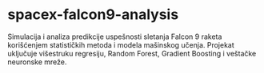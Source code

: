 # spacex-falcon9-analysis
 Simulacija i analiza predikcije uspešnosti sletanja Falcon 9 raketa korišćenjem statističkih metoda i modela mašinskog učenja. Projekat uključuje višestruku regresiju, Random Forest, Gradient Boosting i veštačke neuronske mreže.
